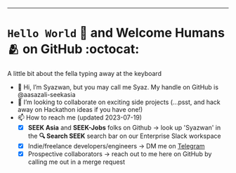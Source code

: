 

---
#   `Hello World` 🤖 and Welcome Humans 🫂 on GitHub :octocat:

A little bit about the fella typing away at the keyboard
- 👋 Hi, I’m Syazwan, but you may call me Syaz. My handle on GitHub is @aasazali-seekasia
- 💞️ I’m looking to collaborate on exciting side projects (...psst, and hack away on Hackathon ideas if you have one!)
- 📫 How to reach me (updated 2023-07-19)
  - [x] **SEEK Asia** and **SEEK-Jobs** folks on Github -> look up 'Syazwan' in the **🔍 Search SEEK** search bar on our Enterprise Slack workspace
  - [x] Indie/freelance developers/engineers -> DM me on [Telegram](https://t.me/syazwan_sazali)
  - [x] Prospective collaborators -> reach out to me here on GitHub by calling me out in a merge request
  
<!---
aasazali-seekasia/aasazali-seekasia is a ✨ special ✨ repository because its `README.md` (this file) appears on your GitHub profile.
You can click the Preview link to take a look at your changes.
--->

